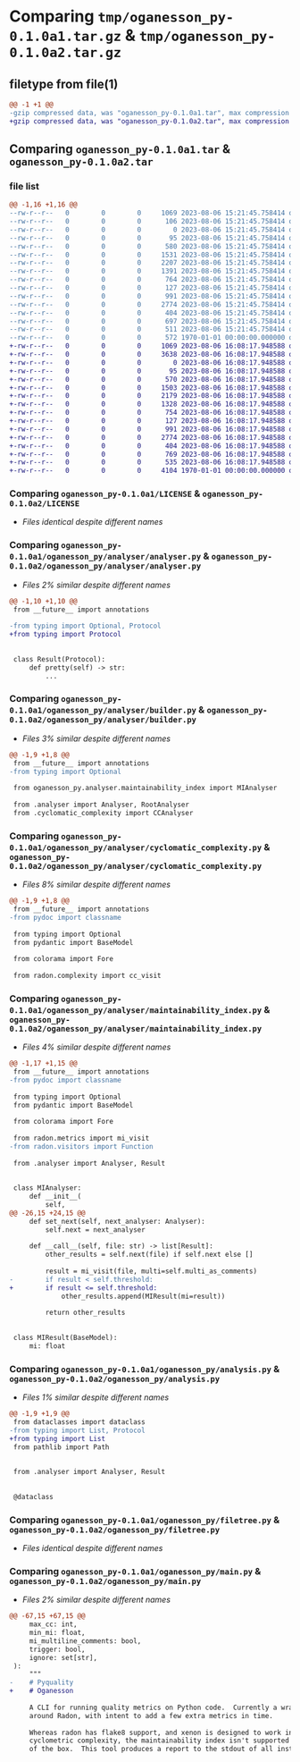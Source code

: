 # Comparing `tmp/oganesson_py-0.1.0a1.tar.gz` & `tmp/oganesson_py-0.1.0a2.tar.gz`

## filetype from file(1)

```diff
@@ -1 +1 @@
-gzip compressed data, was "oganesson_py-0.1.0a1.tar", max compression
+gzip compressed data, was "oganesson_py-0.1.0a2.tar", max compression
```

## Comparing `oganesson_py-0.1.0a1.tar` & `oganesson_py-0.1.0a2.tar`

### file list

```diff
@@ -1,16 +1,16 @@
--rw-r--r--   0        0        0     1069 2023-08-06 15:21:45.758414 oganesson_py-0.1.0a1/LICENSE
--rw-r--r--   0        0        0      106 2023-08-06 15:21:45.758414 oganesson_py-0.1.0a1/README.md
--rw-r--r--   0        0        0        0 2023-08-06 15:21:45.758414 oganesson_py-0.1.0a1/oganesson_py/__init__.py
--rw-r--r--   0        0        0       95 2023-08-06 15:21:45.758414 oganesson_py-0.1.0a1/oganesson_py/analyser/__init__.py
--rw-r--r--   0        0        0      580 2023-08-06 15:21:45.758414 oganesson_py-0.1.0a1/oganesson_py/analyser/analyser.py
--rw-r--r--   0        0        0     1531 2023-08-06 15:21:45.758414 oganesson_py-0.1.0a1/oganesson_py/analyser/builder.py
--rw-r--r--   0        0        0     2207 2023-08-06 15:21:45.758414 oganesson_py-0.1.0a1/oganesson_py/analyser/cyclomatic_complexity.py
--rw-r--r--   0        0        0     1391 2023-08-06 15:21:45.758414 oganesson_py-0.1.0a1/oganesson_py/analyser/maintainability_index.py
--rw-r--r--   0        0        0      764 2023-08-06 15:21:45.758414 oganesson_py-0.1.0a1/oganesson_py/analysis.py
--rw-r--r--   0        0        0      127 2023-08-06 15:21:45.758414 oganesson_py-0.1.0a1/oganesson_py/exceptions.py
--rw-r--r--   0        0        0      991 2023-08-06 15:21:45.758414 oganesson_py-0.1.0a1/oganesson_py/filetree.py
--rw-r--r--   0        0        0     2774 2023-08-06 15:21:45.758414 oganesson_py-0.1.0a1/oganesson_py/main.py
--rw-r--r--   0        0        0      404 2023-08-06 15:21:45.758414 oganesson_py-0.1.0a1/oganesson_py/reporter.py
--rw-r--r--   0        0        0      697 2023-08-06 15:21:45.758414 oganesson_py-0.1.0a1/oganesson_py/validators.py
--rw-r--r--   0        0        0      511 2023-08-06 15:21:45.758414 oganesson_py-0.1.0a1/pyproject.toml
--rw-r--r--   0        0        0      572 1970-01-01 00:00:00.000000 oganesson_py-0.1.0a1/PKG-INFO
+-rw-r--r--   0        0        0     1069 2023-08-06 16:08:17.948588 oganesson_py-0.1.0a2/LICENSE
+-rw-r--r--   0        0        0     3638 2023-08-06 16:08:17.948588 oganesson_py-0.1.0a2/README.md
+-rw-r--r--   0        0        0        0 2023-08-06 16:08:17.948588 oganesson_py-0.1.0a2/oganesson_py/__init__.py
+-rw-r--r--   0        0        0       95 2023-08-06 16:08:17.948588 oganesson_py-0.1.0a2/oganesson_py/analyser/__init__.py
+-rw-r--r--   0        0        0      570 2023-08-06 16:08:17.948588 oganesson_py-0.1.0a2/oganesson_py/analyser/analyser.py
+-rw-r--r--   0        0        0     1503 2023-08-06 16:08:17.948588 oganesson_py-0.1.0a2/oganesson_py/analyser/builder.py
+-rw-r--r--   0        0        0     2179 2023-08-06 16:08:17.948588 oganesson_py-0.1.0a2/oganesson_py/analyser/cyclomatic_complexity.py
+-rw-r--r--   0        0        0     1328 2023-08-06 16:08:17.948588 oganesson_py-0.1.0a2/oganesson_py/analyser/maintainability_index.py
+-rw-r--r--   0        0        0      754 2023-08-06 16:08:17.948588 oganesson_py-0.1.0a2/oganesson_py/analysis.py
+-rw-r--r--   0        0        0      127 2023-08-06 16:08:17.948588 oganesson_py-0.1.0a2/oganesson_py/exceptions.py
+-rw-r--r--   0        0        0      991 2023-08-06 16:08:17.948588 oganesson_py-0.1.0a2/oganesson_py/filetree.py
+-rw-r--r--   0        0        0     2774 2023-08-06 16:08:17.948588 oganesson_py-0.1.0a2/oganesson_py/main.py
+-rw-r--r--   0        0        0      404 2023-08-06 16:08:17.948588 oganesson_py-0.1.0a2/oganesson_py/reporter.py
+-rw-r--r--   0        0        0      769 2023-08-06 16:08:17.948588 oganesson_py-0.1.0a2/oganesson_py/validators.py
+-rw-r--r--   0        0        0      535 2023-08-06 16:08:17.948588 oganesson_py-0.1.0a2/pyproject.toml
+-rw-r--r--   0        0        0     4104 1970-01-01 00:00:00.000000 oganesson_py-0.1.0a2/PKG-INFO
```

### Comparing `oganesson_py-0.1.0a1/LICENSE` & `oganesson_py-0.1.0a2/LICENSE`

 * *Files identical despite different names*

### Comparing `oganesson_py-0.1.0a1/oganesson_py/analyser/analyser.py` & `oganesson_py-0.1.0a2/oganesson_py/analyser/analyser.py`

 * *Files 2% similar despite different names*

```diff
@@ -1,10 +1,10 @@
 from __future__ import annotations
 
-from typing import Optional, Protocol
+from typing import Protocol
 
 
 class Result(Protocol):
     def pretty(self) -> str:
         ...
```

### Comparing `oganesson_py-0.1.0a1/oganesson_py/analyser/builder.py` & `oganesson_py-0.1.0a2/oganesson_py/analyser/builder.py`

 * *Files 3% similar despite different names*

```diff
@@ -1,9 +1,8 @@
 from __future__ import annotations
-from typing import Optional
 
 from oganesson_py.analyser.maintainability_index import MIAnalyser
 
 from .analyser import Analyser, RootAnalyser
 from .cyclomatic_complexity import CCAnalyser
```

### Comparing `oganesson_py-0.1.0a1/oganesson_py/analyser/cyclomatic_complexity.py` & `oganesson_py-0.1.0a2/oganesson_py/analyser/cyclomatic_complexity.py`

 * *Files 8% similar despite different names*

```diff
@@ -1,9 +1,8 @@
 from __future__ import annotations
-from pydoc import classname
 
 from typing import Optional
 from pydantic import BaseModel
 
 from colorama import Fore
 
 from radon.complexity import cc_visit
```

### Comparing `oganesson_py-0.1.0a1/oganesson_py/analyser/maintainability_index.py` & `oganesson_py-0.1.0a2/oganesson_py/analyser/maintainability_index.py`

 * *Files 4% similar despite different names*

```diff
@@ -1,17 +1,15 @@
 from __future__ import annotations
-from pydoc import classname
 
 from typing import Optional
 from pydantic import BaseModel
 
 from colorama import Fore
 
 from radon.metrics import mi_visit
-from radon.visitors import Function
 
 from .analyser import Analyser, Result
 
 
 class MIAnalyser:
     def __init__(
         self,
@@ -26,15 +24,15 @@
     def set_next(self, next_analyser: Analyser):
         self.next = next_analyser
 
     def __call__(self, file: str) -> list[Result]:
         other_results = self.next(file) if self.next else []
 
         result = mi_visit(file, multi=self.multi_as_comments)
-        if result < self.threshold:
+        if result <= self.threshold:
             other_results.append(MIResult(mi=result))
 
         return other_results
 
 
 class MIResult(BaseModel):
     mi: float
```

### Comparing `oganesson_py-0.1.0a1/oganesson_py/analysis.py` & `oganesson_py-0.1.0a2/oganesson_py/analysis.py`

 * *Files 1% similar despite different names*

```diff
@@ -1,9 +1,9 @@
 from dataclasses import dataclass
-from typing import List, Protocol
+from typing import List
 from pathlib import Path
 
 
 from .analyser import Analyser, Result
 
 
 @dataclass
```

### Comparing `oganesson_py-0.1.0a1/oganesson_py/filetree.py` & `oganesson_py-0.1.0a2/oganesson_py/filetree.py`

 * *Files identical despite different names*

### Comparing `oganesson_py-0.1.0a1/oganesson_py/main.py` & `oganesson_py-0.1.0a2/oganesson_py/main.py`

 * *Files 2% similar despite different names*

```diff
@@ -67,15 +67,15 @@
     max_cc: int,
     min_mi: float,
     mi_multiline_comments: bool,
     trigger: bool,
     ignore: set[str],
 ):
     """
-    # Pyquality
+    # Oganesson
 
     A CLI for running quality metrics on Python code.  Currently a wrapper
     around Radon, with intent to add a few extra metrics in time.
 
     Whereas radon has flake8 support, and xenon is designed to work in a CI for
     cyclometric complexity, the maintainability index isn't supported in CI out
     of the box.  This tool produces a report to the stdout of all instances
```

